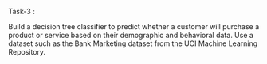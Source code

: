 Task-3 :

Build a decision tree classifier to predict whether a customer will purchase a product or service based on their demographic and behavioral data. Use a dataset such as the Bank Marketing dataset from the UCI Machine Learning Repository.
